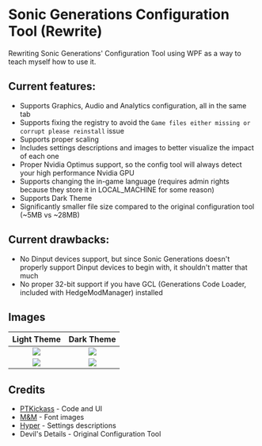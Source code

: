# Sonic Generations Configuration Tool (Rewrite)

Rewriting Sonic Generations' Configuration Tool using WPF as a way to teach myself how to use it.

## Current features:

- Supports Graphics, Audio and Analytics configuration, all in the same tab
- Supports fixing the registry to avoid the `Game files either missing or corrupt please reinstall` issue
- Supports proper scaling
- Includes settings descriptions and images to better visualize the impact of each one
- Proper Nvidia Optimus support, so the config tool will always detect your high performance Nvidia GPU
- Supports changing the in-game language (requires admin rights because they store it in LOCAL_MACHINE for some reason)
- Supports Dark Theme
- Significantly smaller file size compared to the original configuration tool (~5MB vs ~28MB)

## Current drawbacks:
- No Dinput devices support, but since Sonic Generations doesn't properly support Dinput devices to begin with, it shouldn't matter that much
- No proper 32-bit support if you have GCL (Generations Code Loader, included with HedgeModManager) installed

## Images
Light Theme            |  Dark Theme
:-------------------------:|:-------------------------:
![](https://raw.githubusercontent.com/PTKickass/GenerationsConfigTool_Rewrite/main/Images/Config.png)  |  ![](https://raw.githubusercontent.com/PTKickass/GenerationsConfigTool_Rewrite/main/Images/Config_Dark.png)
![](https://raw.githubusercontent.com/PTKickass/GenerationsConfigTool_Rewrite/main/Images/Input.png)  |  ![](https://raw.githubusercontent.com/PTKickass/GenerationsConfigTool_Rewrite/main/Images/Input_Dark.png)

## Credits
- [PTKickass](https://github.com/PTKickass) - Code and UI
- [M&M](https://github.com/ActualMandM) - Font images
- [Hyper](https://github.com/HyperBE32) - Settings descriptions
- Devil's Details - Original Configuration Tool
